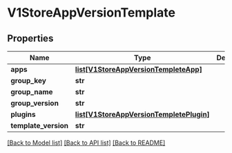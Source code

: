 # V1StoreAppVersionTemplate

## Properties
Name | Type | Description | Notes
------------ | ------------- | ------------- | -------------
**apps** | [**list[V1StoreAppVersionTempleteApp]**](V1StoreAppVersionTempleteApp.md) |  | 
**group_key** | **str** |  | 
**group_name** | **str** |  | 
**group_version** | **str** |  | 
**plugins** | [**list[V1StoreAppVersionTempletePlugin]**](V1StoreAppVersionTempletePlugin.md) |  | [optional] 
**template_version** | **str** |  | 

[[Back to Model list]](../README.md#documentation-for-models) [[Back to API list]](../README.md#documentation-for-api-endpoints) [[Back to README]](../README.md)


